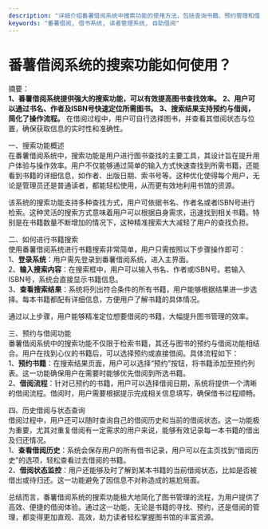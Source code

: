```yaml
---
description: "详细介绍番薯借阅系统中搜索功能的使用方法，包括查询书籍、预约管理和借阅历史等内容。"
keywords: "番薯借阅, 借书系统, 读者管理系统, 自助借阅"
---
```

# 番薯借阅系统的搜索功能如何使用？

摘要：  
**1、番薯借阅系统提供强大的搜索功能，可以有效提高图书查找效率。** **2、用户可以通过书名、作者及ISBN号快速定位所需图书。** **3、搜索结果支持预约与借阅，简化了操作流程。** 在借阅过程中，用户可自行选择图书，并查看其借阅状态与位置，确保获取信息的实时性和准确性。

一、搜索功能概述  
在番薯借阅系统中，搜索功能是用户进行图书查找的主要工具，其设计旨在提升用户体验与操作效率。用户不仅能够通过简单的输入方式快速查找到所需书籍，还能看到书籍的详细信息，如作者、出版日期、索书号等。这种优化使得每个用户，无论是管理员还是普通读者，都能轻松使用，从而更有效地利用书馆的资源。

该系统的搜索功能支持多种查找方式，用户可依据书名、作者名或者ISBN号进行检索。这种灵活的搜索方式意味着用户可以根据自身需求，迅速找到相关书籍。特别是在书籍数量不断增加的情况下，这种精准搜索大大减轻了用户的查找负担。

二、如何进行书籍搜索  
使用番薯借阅系统进行书籍搜索非常简单，用户只需按照以下步骤操作即可：  
1、**登录系统**：用户需先登录到番薯借阅系统，进入主界面。  
2、**输入搜索内容**：在搜索框中，用户可以输入书名、作者或ISBN号。若输入ISBN号，系统会直接显示书籍信息。  
3、**查看搜索结果**：系统将列出符合条件的所有书籍，用户能够根据结果进一步选择。每本书籍都配有详细信息，方便用户了解书籍的具体情况。

通过以上步骤，用户能够精准定位想要借阅的书籍，大幅提升图书管理的效率。

三、预约与借阅功能  
番薯借阅系统中的搜索功能不仅限于检索书籍，其还与图书的预约与借阅功能相结合。用户在找到心仪的书籍后，可以选择预约或直接借阅。具体流程如下：  
1、**预约书籍**：在搜索结果页面，用户可以选择“预约”按钮，将书籍添加至预约列表。这一功能确保用户在需要时能够优先借阅到所选书籍。  
2、**借阅流程**：针对已预约的书籍，用户可以选择借阅日期，系统将提供一个清晰的借阅流程。借阅时，用户需要根据提示完成相关信息填写，确保借书过程顺畅。

四、历史借阅与状态查询  
借阅过程中，用户还可以随时查询自己的借阅历史和当前的借阅状态。这一功能极为重要，尤其对重复借阅有一定需求的用户来说，能够有效记录每一本书籍的借出及归还情况。  
1、**查看借阅历史**：系统会保存用户的所有借书记录，用户可以在主页找到“借阅历史”的选项，轻松查看过去借阅的书籍。  
2、**借阅状态监控**：用户还能够及时了解到某本书籍的当前借阅状态，比如是否被借出或待归还。这一功能避免了因信息不对称造成的尴尬局面。

总结而言，番薯借阅系统的搜索功能极大地简化了图书管理的流程，为用户提供了高效、便捷的借阅体验。通过这一功能，无论是书籍的寻找、预约，还是借阅的管理，都变得更加直观、高效，助力读者轻松掌握图书馆的丰富资源。
